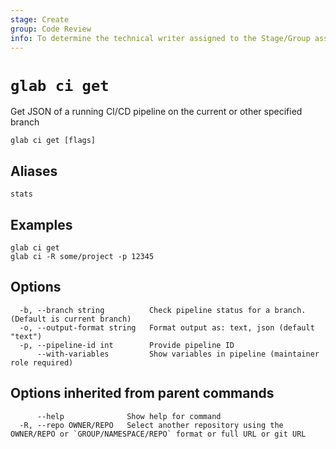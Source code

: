```yaml
---
stage: Create
group: Code Review
info: To determine the technical writer assigned to the Stage/Group associated with this page, see https://about.gitlab.com/handbook/product/ux/technical-writing/#assignments
---
```


<!--
This documentation is auto generated by a script.
Please do not edit this file directly. Run `make gen-docs` instead.
-->

# `glab ci get`

Get JSON of a running CI/CD pipeline on the current or other specified branch

```plaintext
glab ci get [flags]
```

## Aliases

```plaintext
stats
```

## Examples

```plaintext
glab ci get
glab ci -R some/project -p 12345

```

## Options

```plaintext
  -b, --branch string          Check pipeline status for a branch. (Default is current branch)
  -o, --output-format string   Format output as: text, json (default "text")
  -p, --pipeline-id int        Provide pipeline ID
      --with-variables         Show variables in pipeline (maintainer role required)
```

## Options inherited from parent commands

```plaintext
      --help              Show help for command
  -R, --repo OWNER/REPO   Select another repository using the OWNER/REPO or `GROUP/NAMESPACE/REPO` format or full URL or git URL
```
